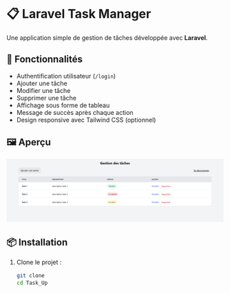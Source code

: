 # 📋 Laravel Task Manager

Une application simple de gestion de tâches développée avec **Laravel**.

## 🚀 Fonctionnalités

- Authentification utilisateur (`/login`)
- Ajouter une tâche
- Modifier une tâche
- Supprimer une tâche
- Affichage sous forme de tableau
- Message de succès après chaque action
- Design responsive avec Tailwind CSS (optionnel)

## 🖼️ Aperçu

![Aperçu de l'application](taskUp.png)

## 📦 Installation

1. Clone le projet :
   ```bash
   git clone 
   cd Task_Up
